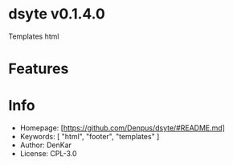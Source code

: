 dsyte v0.1.4.0
====================================
Templates html

# Features

# Info

* Homepage: [https://github.com/Denpus/dsyte/#README.md]
* Keywords: [
    "html",
    "footer",
    "templates"
  ]
* Author: DenKar
* License: CPL-3.0
